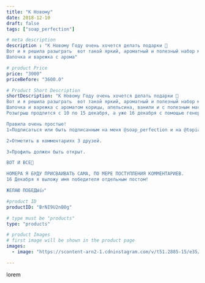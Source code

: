 ```yaml
---
title: "К Новому"
date: 2018-12-10
draft: false
tags: ["soap_perfection"]

# meta description
description : "К Новому Году очень хочется делать подарки 🎀
Вот и я решила разыграть  вот такой яркий, ароматный и полезный набор мыла ручной работы🎁
Шапочка и варежка с арома"

# product Price
price: "3000"
priceBefore: "3600.0"

# Product Short Description
shortDescription: "К Новому Году очень хочется делать подарки 🎀
Вот и я решила разыграть  вот такой яркий, ароматный и полезный набор мыла ручной работы🎁
Шапочка и варежка с ароматом корицы, апельсина, ванили и с полезным маслом зародышей пшеницы 🌿🍊
Розыгрыш продлится с 10 по 15 декабря, а уже 16 декабря с помощью генератора случайных чисел мы выберем победителя!

Правила очень простые! 
1✳️Подписаться или быть подписанным на меня @soap_perfection и на @topiary_decor_kmv, поставить лайки на 2 последних поста.

2✳️Отметить в комментариях 3 друзей.

3✳️Профиль должен быть открыт.

ВОТ И ВСЕ🤩

НОМЕРА Я БУДУ ПРИСВАИВАТЬ САМА, ПО МЕРЕ ПОСТУПЛЕНИЯ КОММЕНТАРИЕВ.
16 Декабря я выложу имя победителя отдельным постом!

ЖЕЛАЮ ПОБЕДЫ👍"

#product ID
productID: "BrNI9U2nBOg"

# type must be "products"
type: "products"

# product Images
# first image will be shown in the product page
images:
  - image: "https://scontent-arn2-1.cdninstagram.com/v/t51.2885-15/e35/47282161_286409442011435_2891413657306947058_n.jpg?se=7&tp=1&_nc_ht=scontent-arn2-1.cdninstagram.com&_nc_cat=111&_nc_ohc=_t790bpBavYAX-dJxwc&ccb=7-4&oh=54e86117346d68b84c2d94fd45829387&oe=60844656&ig_cache_key=MTkzMTIzOTIxMzg2MzAxNTMyOA%3D%3D.2-ccb7-4"

---
```

lorem
